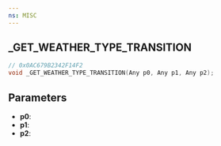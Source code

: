 ```yaml
---
ns: MISC
---
```

## _GET_WEATHER_TYPE_TRANSITION

```c
// 0x0AC679B2342F14F2
void _GET_WEATHER_TYPE_TRANSITION(Any p0, Any p1, Any p2);
```

## Parameters
* **p0**:
* **p1**:
* **p2**:
